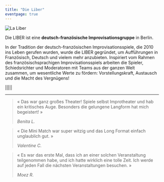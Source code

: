 ```yaml
---
title: "Die Liber"
eventpage: true
---
```


<img src="images/home.webp" alt="La Liber">


Die LIBER ist eine **deutsch-französische Improvisationsgruppe** in Berlin.

In der Tradition der deutsch-französischen Improvisationsspiele, die 2010 ins Leben gerufen wurden, wurde die LIBER gegründet, um Aufführungen in Französisch, Deutsch und vielem mehr anzubieten. Inspiriert vom Rahmen des französischsprachigen Improvisationsspiels arbeiten die Spieler, Schiedsrichter und Moderatoren mit Teams aus der ganzen Welt zusammen, um wesentliche Werte zu fördern: Vorstellungskraft, Austausch und die Macht des Vergnügens!


|||||

---

>  « Das war ganz großes Theater! Spiele selbst Improtheater und hab ein kritisches Auge. Besonders die gelungene Langform hat mich begeistert! »
> 
> *Benita L.*

>  « Die Mini Match war super witzig und das Long Format einfach unglaublich gut.  »
> 
> *Valentine C.*

> « Es war das erste Mal, dass ich an einer solchen Veranstaltung teilgenommen habe, und ich hatte wirklich eine tolle Zeit. Ich werde auf jeden Fall die nächsten Veranstaltungen besuchen. »
>
> *Moez R.*